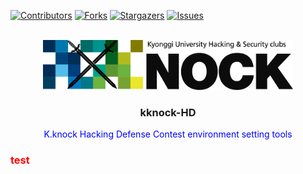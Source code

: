 <div id="top"></div>

[![Contributors][contributors-shield]][contributors-url]
[![Forks][forks-shield]][forks-url]
[![Stargazers][stars-shield]][stars-url]
[![Issues][issues-shield]][issues-url]

<!-- PROJECT LOGO -->
<br />
<div align="center">
  <a href="https://github.com/kwon99/kknock-HD">
    <img src="images/readme_logo.png" alt="Logo" width="400" height="80">
  </a>

  <h3 align="center">kknock-HD</h3>

  <p style="align:center; color: blue">
  K.knock Hacking Defense Contest environment setting tools
  <br />
  </p>
</div>

<h3 style="align:center; color: red">test</h3>
<!-- MARKDOWN LINKS & IMAGES -->
<!-- https://www.markdownguide.org/basic-syntax/#reference-style-links -->

[contributors-shield]: https://img.shields.io/github/contributors/kwon99/kknock-HD.svg?style=for-the-badge
[contributors-url]: https://github.com/kwon99/kknock-HD/graphs/contributors
[forks-shield]: https://img.shields.io/github/forks/kwon99/kknock-HD.svg?style=for-the-badge
[forks-url]: https://github.com/kwon99/kknock-HD/network/members
[stars-shield]: https://img.shields.io/github/stars/kwon99/kknock-HD.svg?style=for-the-badge
[stars-url]: https://github.com/kwon99/kknock-HD/stargazers
[issues-shield]: https://img.shields.io/github/issues/kwon99/kknock-HD.svg?style=for-the-badge
[issues-url]: https://github.com/kwon99/kknock-HD/issues
[license-shield]: https://img.shields.io/github/license/kwon99/kknock-HD.svg?style=for-the-badge
[license-url]: https://github.com/kwon99/kknock-HD/blob/master/LICENSE.txt
